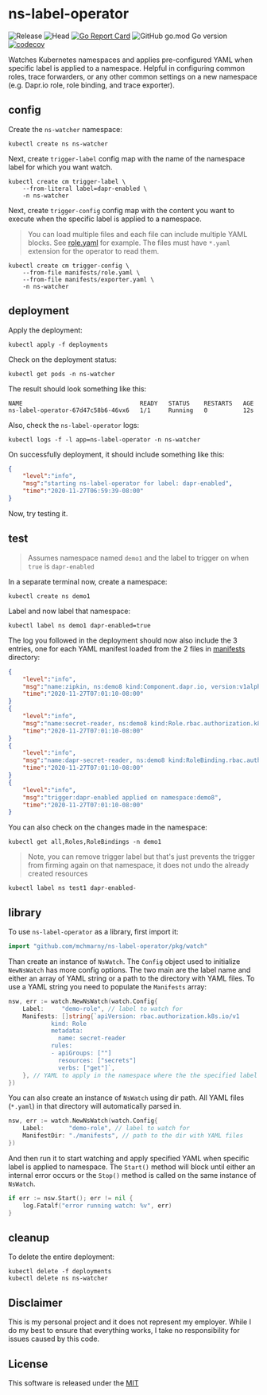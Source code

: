 # ns-label-operator

![Release](https://github.com/mchmarny/ns-label-operator/workflows/Release/badge.svg) ![Head](https://github.com/mchmarny/ns-label-operator/workflows/Test/badge.svg) [![Go Report Card](https://goreportcard.com/badge/github.com/mchmarny/ns-label-operator)](https://goreportcard.com/report/github.com/mchmarny/ns-label-operator) ![GitHub go.mod Go version](https://img.shields.io/github/go-mod/go-version/mchmarny/ns-label-operator) [![codecov](https://codecov.io/gh/mchmarny/ns-label-operator/branch/main/graph/badge.svg?token=COOCQF289Q)](https://codecov.io/gh/mchmarny/ns-label-operator)

Watches Kubernetes namespaces and applies pre-configured YAML when specific label is applied to a namespace. Helpful in configuring common roles, trace forwarders, or any other common settings on a new namespace (e.g. Dapr.io role, role binding, and trace exporter).

## config 

Create the `ns-watcher` namespace:

```shell
kubectl create ns ns-watcher
```

Next, create `trigger-label` config map with the name of the namespace label for which you want watch.

```shell
kubectl create cm trigger-label \
    --from-literal label=dapr-enabled \
    -n ns-watcher
```

Next, create `trigger-config` config map with the content you want to execute when the specific label is applied to a namespace.

> You can load multiple files and each file can include multiple YAML blocks. See [role.yaml](manifests/role.yaml) for example. The files must have `*.yaml` extension for the operator to read them.

```shell
kubectl create cm trigger-config \
    --from-file manifests/role.yaml \
    --from-file manifests/exporter.yaml \
    -n ns-watcher
```

## deployment 

Apply the deployment:

```shell
kubectl apply -f deployments
```

Check on the deployment status:

```shell
kubectl get pods -n ns-watcher
```

The result should look something like this: 

```shell
NAME                                 READY   STATUS    RESTARTS   AGE
ns-label-operator-67d47c58b6-46vx6   1/1     Running   0          12s
```

Also, check the `ns-label-operator` logs: 

```shell
kubectl logs -f -l app=ns-label-operator -n ns-watcher
```

On successfully deployment, it should include something like this: 

```json
{
    "level":"info",
    "msg":"starting ns-label-operator for label: dapr-enabled",
    "time":"2020-11-27T06:59:39-08:00"
}
```

Now, try testing it.

## test

> Assumes namespace named `demo1` and the label to trigger on when `true` is `dapr-enabled`

In a separate terminal now, create a namespace:

```shell
kubectl create ns demo1
```

Label and now label that namespace:

```shell
kubectl label ns demo1 dapr-enabled=true
```

The log you followed in the deployment should now also include the 3 entries, one for each YAML manifest loaded from the 2 files in [manifests](./manifests) directory:

```json
{
    "level":"info",
    "msg":"name:zipkin, ns:demo8 kind:Component.dapr.io, version:v1alpha1",
    "time":"2020-11-27T07:01:10-08:00"
}
{
    "level":"info",
    "msg":"name:secret-reader, ns:demo8 kind:Role.rbac.authorization.k8s.io, version:v1",
    "time":"2020-11-27T07:01:10-08:00"
}
{
    "level":"info",
    "msg":"name:dapr-secret-reader, ns:demo8 kind:RoleBinding.rbac.authorization.k8s.io, version:v1",
    "time":"2020-11-27T07:01:10-08:00"
}
{
    "level":"info",
    "msg":"trigger:dapr-enabled applied on namespace:demo8",
    "time":"2020-11-27T07:01:10-08:00"
}
```

You can also check on the changes made in the namespace:

```shell
kubectl get all,Roles,RoleBindings -n demo1
```

> Note, you can remove trigger label but that's just prevents the trigger from firming again on that namespace, it does not undo the already created resources

```shell
kubectl label ns test1 dapr-enabled-
```

## library 

To use `ns-label-operator` as a library, first import it:

```go
import "github.com/mchmarny/ns-label-operator/pkg/watch"
```

Than create an instance of `NsWatch`. The `Config` object used to initialize `NewNsWatch` has more config options. The two main are the label name and either an array of YAML string or a path to the directory with YAML files. To use a YAML string you need to populate the `Manifests` array:

```go
nsw, err := watch.NewNsWatch(watch.Config{
    Label:     "demo-role", // label to watch for
    Manifests: []string{`apiVersion: rbac.authorization.k8s.io/v1
			kind: Role
			metadata:
			  name: secret-reader
			rules:
			- apiGroups: [""]
			  resources: ["secrets"]
			  verbs: ["get"]`,
	}, // YAML to apply in the namespace where the the specified label is applied
})
```

You can also create an instance of `NsWatch` using dir path. All YAML files (`*.yaml`) in that directory will automatically parsed in.

```go
nsw, err := watch.NewNsWatch(watch.Config{
    Label:       "demo-role", // label to watch for
    ManifestDir: "./manifests", // path to the dir with YAML files
})
```

And then run it to start watching and apply specified YAML when specific label is applied to namespace. The `Start()` method will block until either an internal error occurs or the `Stop()` method is called on the same instance of `NsWatch`.

```go
if err := nsw.Start(); err != nil {
    log.Fatalf("error running watch: %v", err)
}
```

## cleanup 

To delete the entire deployment:

```shell
kubectl delete -f deployments
kubectl delete ns ns-watcher
```

## Disclaimer

This is my personal project and it does not represent my employer. While I do my best to ensure that everything works, I take no responsibility for issues caused by this code.

## License

This software is released under the [MIT](./LICENSE)
